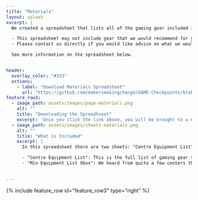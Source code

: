 ```yaml
---
title: "Materials"
layout: splash
excerpt: |
  We created a spreadsheet that lists all of the gaming gear included in a GAME Checkpoint space.

  - This spreadsheet may not include gear that we would recommend for your space.
  - Please contact us directly if you would like advice on what we would recommend for your accessible gaming space.

  See more information on the spreadsheet below.


header:
  overlay_color: "#333"
  actions:
    - label: "Download Materials Spreadsheet"
      url: "https://github.com/makersmakingchange/GAME-Checkpoints/blob/main/Materials_and_Devices/Adaptive%20Gaming%20Centre%20Equipment%20List.xlsx" 
feature_row3:
  - image_path: assets/images/page-materials.png
    alt: ""
    title: "Downloading the Spreadhseet"
    excerpt: 'Once you click the link above, you will be brought to a GitHub page. Look to the right side of the screen and you will see a downwards arrow (⇩) to download the spreadsheet'
  - image_path: assets/images/sheets-materials.png
    alt: ""
    title: "What is Included"
    excerpt: |
      In this spreadsheet there are two sheets: "Centre Equipment List" and "Min Equipment List - Xbox".

      - "Centre Equipment List": This is the full list of gaming gear that was given to many of the centers. You can use this to help inform you of the various gaming gear and AT to create an accessible gaming space. Or if you are a GAME Checkpoint, you can use this to get more info on your devices.
      - "Min Equipment List Xbox": We heard from quite a few centers that currently have an Xbox One or Xbox Series X|S that are looking for a smaller list of gear they would need to start a mini accessible gaming space.

  
---
```





{% include feature_row id="feature_row3" type="right" %}